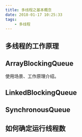 ```yaml
---
title: 多线程之基本概念
date: 2018-01-17 10:25:33
tags:
	- 多线程	
---
```


## 多线程的工作原理



## ArrayBlockingQueue
使用场景、工作原理介绍。

## LinkedBlockingQueue

## SynchronousQueue

## 如何确定运行线程数


